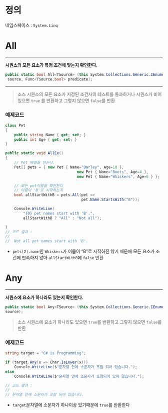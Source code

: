 # 정의

네임스페이스 : `System.Linq`

# All

---

**시퀀스의 모든 요소가 특정 조건에 맞는지 확인한다.**

```csharp
public static bool All<TSource> (this System.Collections.Generic.IEnumerable<TSource>
 source, Func<TSource,bool> predicate);
```

****

> 소스 시퀀스의 모든 요소가 지정된 조건자의 테스트를 통과하거나 시퀀스가 비어 있으면 `true` 를 반환하고 그렇지 않으면 `false`를 반환
> 

### 예제코드

```csharp
class Pet
{
	public string Name { get; set; }
	public int Age { get; set; }
}

public static void AllEx()
{
	// Pet 배열을 만든다.
	Pet[] pets = { new Pet { Name="Barley", Age=10 },
								new Pet { Name="Boots", Age=4 },
								new Pet { Name="Whiskers", Age=6 } };

	// 모든 pet이름을 확인한다
	// 이름이 'B'로 시작하는지 
	bool allStartWithB = pets.All(pet =>
                                  pet.Name.StartsWith("B"));

	Console.WriteLine(
	    "{0} pet names start with 'B'.",
	    allStartWithB ? "All" : "Not all");

}
// 코드 결과 : 
//
//  Not all pet names start with 'B'.
```

- `pets[2].name`인 `Whiskers`가 이름이 “B”로 시작하진 않기 때문에 모든 요소가 조건에 만족하지 않아 `allStartWithB`에 `false` 반환

# Any

---

**시퀀스에 요소가 하나라도 있는지 확인한다.**

```csharp
public static bool Any<TSource> (this System.Collections.Generic.IEnumerable<TSource> 
source);
```

> 소스 시퀀스에 요소가 하나라도 있으면 `true`를 반환하고 그렇지 않으면 `false`를 반환
> 

### 예제코드

```csharp
string target = "C# is Programming";

if (target.Any(x => Char.IsLower(x)))
    Console.WriteLine($"문자열 안에 소문자가 포함 되어 있습니다.");
else
    Console.WriteLine($"문자열 안에 소문자가 포함되어 있지 않습니다.");

// 코드 결과 : 
//
// 문자열 안에 소문자가 포함 되어 있습니다.
```

- `target`문자열에 소문자가 하나이상 있기때문에 `true`를 반환한다